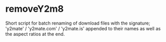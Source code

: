 # removeY2m8
Short script for batch renaming of download files with the signature; 'y2mate' / 'y2mate.com' / 'y2mate.is' appended to their names as well as the aspect ratios at the end.
